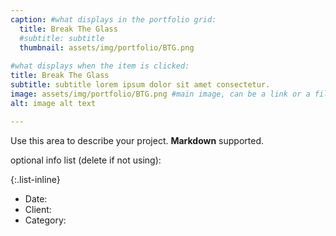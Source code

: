 ```yaml
---
caption: #what displays in the portfolio grid:
  title: Break The Glass
  #subtitle: subtitle
  thumbnail: assets/img/portfolio/BTG.png
  
#what displays when the item is clicked:
title: Break The Glass
subtitle: subtitle lorem ipsum dolor sit amet consectetur.
image: assets/img/portfolio/BTG.png #main image, can be a link or a file in assets/img/portfolio
alt: image alt text

---
```


Use this area to describe your project. **Markdown** supported.

optional info list (delete if not using):

{:.list-inline} 
- Date: 
- Client: 
- Category: 
